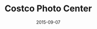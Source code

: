 ---
layout: site
title: "Costco Photo Center"
date: 2015-09-07
categories: [fortune-500]
version: 1.0.8
major: 1
minor: 0
patch: 8
slug: costco
link: http://www.costcophotocenter.com/Home
permalink: /sites/:slug
---